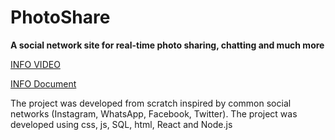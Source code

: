 # PhotoShare
**A social network site for real-time photo sharing, chatting and much more**

[INFO VIDEO](https://drive.google.com/file/d/13YPa_8sIRj8LsBTuurUrI8h3ET0yDpNv/view?usp=drivesdk)

[INFO Document](https://github.com/YuvalBareket/PhotoShare.com/blob/main/Information%20Documents/PhotoShare%20INFO%20document.pdf)

The project was developed from scratch inspired by common social networks (Instagram, WhatsApp, Facebook, Twitter).
The project was developed using css, js, SQL, html, React and Node.js

